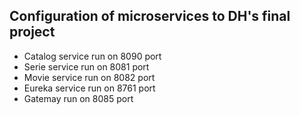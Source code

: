 ## Configuration of microservices to DH's final project

- Catalog service run on 8090 port
- Serie service run on 8081 port
- Movie service run on 8082 port
- Eureka service run on 8761 port
- Gatemay run on 8085 port
